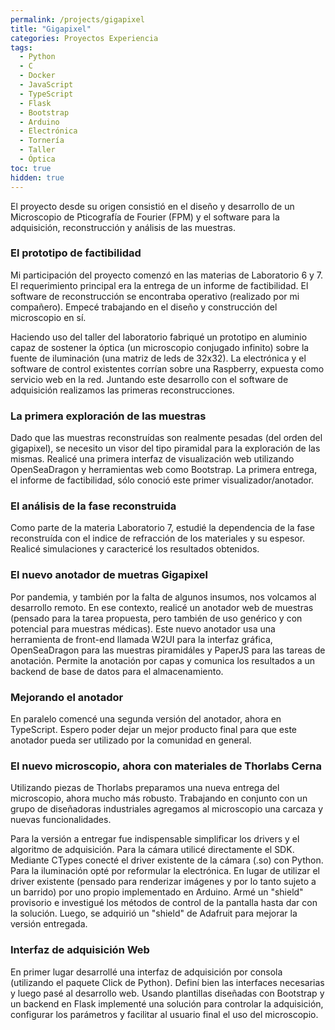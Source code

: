 ```yaml
---
permalink: /projects/gigapixel
title: "Gigapixel"
categories: Proyectos Experiencia
tags: 
  - Python 
  - C
  - Docker
  - JavaScript 
  - TypeScript 
  - Flask 
  - Bootstrap
  - Arduino 
  - Electrónica 
  - Tornería 
  - Taller 
  - Óptica
toc: true
hidden: true
---
```


El proyecto desde su origen consistió en el diseño y desarrollo de un
Microscopio de Pticografía de Fourier (FPM) y el software para la adquisición,
reconstrucción y análisis de las muestras.

### El prototipo de factibilidad

Mi participación del proyecto comenzó en las materias de Laboratorio 6 y 7.
El requerimiento principal era la entrega de un informe de factibilidad.
El software de reconstrucción se encontraba operativo (realizado por mi
compañero). Empecé trabajando en el diseño y construcción del microscopio en sí.

Haciendo uso del taller del laboratorio fabriqué un prototipo en aluminio capaz
de sostener la óptica (un microscopio conjugado infinito) sobre la fuente de 
iluminación (una matriz de leds de 32x32). La electrónica y el software de
control existentes corrían sobre una Raspberry, expuesta como servicio web en la
red. Juntando este desarrollo con el software de adquisición realizamos las
primeras reconstrucciones.

### La primera exploración de las muestras

Dado que las muestras reconstruídas son realmente pesadas (del orden del 
gigapixel), se necesito un visor del tipo piramidal para la exploración de las
mismas. Realicé una primera interfaz de visualización web utilizando 
OpenSeaDragon y herramientas web como Bootstrap. La primera entrega, el informe
de factibilidad, sólo conoció este primer visualizador/anotador.

### El análisis de la fase reconstruida

Como parte de la materia Laboratorio 7, estudié la dependencia de la fase
reconstruída con el indice de refracción de los materiales y su espesor. Realicé
simulaciones y caractericé los resultados obtenidos.

### El nuevo anotador de muetras Gigapixel

Por pandemia, y también por la falta de algunos insumos, nos volcamos al
desarrollo remoto. En ese contexto, realicé un anotador web de muestras (pensado
para la tarea propuesta, pero también de uso genérico y con potencial para
muestras médicas). Este nuevo anotador usa una herramienta de front-end llamada
W2UI para la interfaz gráfica, OpenSeaDragon para las muestras piramidáles y
PaperJS para las tareas de anotación. Permite la anotación por capas y comunica
los resultados a un backend de base de datos para el almacenamiento.

### Mejorando el anotador

En paralelo comencé una segunda versión del anotador, ahora en TypeScript.
Espero poder dejar un mejor producto final para que este anotador pueda ser
utilizado por la comunidad en general.

### El nuevo microscopio, ahora con materiales de Thorlabs Cerna

Utilizando piezas de Thorlabs preparamos una nueva entrega del microscopio,
ahora mucho más robusto. Trabajando en conjunto con un grupo de diseñadoras
industriales agregamos al microscopio una carcaza y nuevas funcionalidades.

Para la versión a entregar fue indispensable simplificar los drivers y el
algoritmo de adquisición. Para la cámara utilicé directamente el SDK. Mediante
CTypes conecté el driver existente de la cámara (.so) con Python. Para la
iluminación opté por reformular la electrónica. En lugar de utilizar el driver
existente (pensado para renderizar imágenes y por lo tanto sujeto a un barrido)
por uno propio implementado en Arduino. Armé un "shield" provisorio e investigué
los métodos de control de la pantalla hasta dar con la solución. Luego, se
adquirió un "shield" de Adafruit para mejorar la versión entregada.

### Interfaz de adquisición Web

En primer lugar desarrollé una interfaz de adquisición por consola (utilizando
el paquete Click de Python). Definí bien las interfaces necesarias y luego pasé
al desarrollo web. Usando plantillas diseñadas con Bootstrap y un backend en
Flask implementé una solución para controlar la adquisición, configurar los
parámetros y facilitar al usuario final el uso del microscopio.

